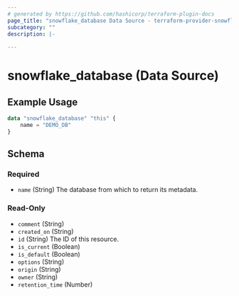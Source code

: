 ```yaml
---
# generated by https://github.com/hashicorp/terraform-plugin-docs
page_title: "snowflake_database Data Source - terraform-provider-snowflake"
subcategory: ""
description: |-
  
---
```


# snowflake_database (Data Source)



## Example Usage

```terraform
data "snowflake_database" "this" {
    name = "DEMO_DB"
}
```

<!-- schema generated by tfplugindocs -->
## Schema

### Required

- `name` (String) The database from which to return its metadata.

### Read-Only

- `comment` (String)
- `created_on` (String)
- `id` (String) The ID of this resource.
- `is_current` (Boolean)
- `is_default` (Boolean)
- `options` (String)
- `origin` (String)
- `owner` (String)
- `retention_time` (Number)


